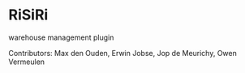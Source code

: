 # RiSiRi
warehouse management plugin



Contributors: Max den Ouden, Erwin Jobse, Jop de Meurichy, Owen Vermeulen
